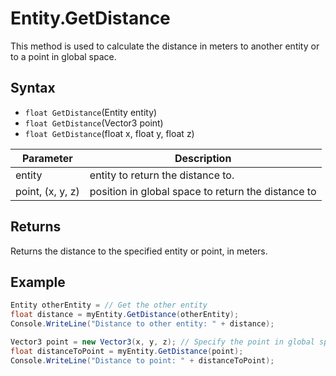# Entity.GetDistance

This method is used to calculate the distance in meters to another entity or to a point in global space.

## Syntax

- `float GetDistance`(Entity entity)
- `float GetDistance`(Vector3 point)
- `float GetDistance`(float x, float y, float z)

| Parameter | Description |
| --- | --- |
| entity | entity to return the distance to. |
| point, (x, y, z) | position in global space to return the distance to |

## Returns

Returns the distance to the specified entity or point, in meters.

## Example
```csharp
Entity otherEntity = // Get the other entity
float distance = myEntity.GetDistance(otherEntity);
Console.WriteLine("Distance to other entity: " + distance);

Vector3 point = new Vector3(x, y, z); // Specify the point in global space
float distanceToPoint = myEntity.GetDistance(point);
Console.WriteLine("Distance to point: " + distanceToPoint);
```
